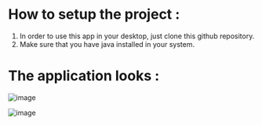 # How to setup the project :
1. In order to use this app in your desktop, just clone this github repository.
2. Make sure that you have java installed in your system.

# The application looks :

![image](https://github.com/Sarvaswa-Mohata/MyScheduler/assets/99800509/bcb4f323-6e3d-4ccf-b064-6dfef71eabc0)    


![image](https://github.com/Sarvaswa-Mohata/MyScheduler/assets/99800509/4a566bf1-c702-48f4-96b8-9f831c6b6cc9)
